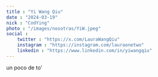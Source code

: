 ```yaml
---
title : "Yi Wang Qiu"
date : "2024-03-19"
nick : "CodYing"
photo : "/images/nosotras/YiW.jpeg" 
social :
    twitter : "https://x.com/LauraWangQiu"
    instagram : "https://instagram.com/lauraonetwo"
    linkedin : "https://www.linkedin.com/in/yiwangqiu"
---
```


un poco de to’